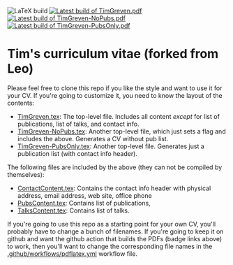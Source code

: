
![LaTeX build](../../workflows/LaTeX%20build/badge.svg)
[![Latest build of TimGreven.pdf](https://img.shields.io/badge/TimGreven.pdf-latest-orange.svg?style=flat)](../gh-action-result/pdflatex/TimGreven.pdf)
[![Latest build of TimGreven-NoPubs.pdf](https://img.shields.io/badge/TimGreven--NoPubs.pdf-latest-orange.svg?style=flat)](../gh-action-result/pdflatex/TimGreven-NoPubs.pdf)
[![Latest build of TimGreven-PubsOnly.pdf](https://img.shields.io/badge/TimGreven--PubsOnly.pdf-latest-orange.svg?style=flat)](../gh-action-result/pdflatex/TimGreven-PubsOnly.pdf)

# Tim's curriculum vitae (forked from Leo)

Please feel free to clone this repo if you like the style and want to use it for your CV.  If you're going to customize it, you need to know the layout of the contents:
- [TimGreven.tex](TimGreven.tex): The top-level file. Includes all content *except* for list of publications, list of talks, and contact info.
- [TimGreven-NoPubs.tex](TimGreven-NoPubs.tex): Another top-level file, which just sets a flag and includes the above. Generates a CV without pub list.
- [TimGreven-PubsOnly.tex](TimGreven-PubsOnly.tex): Another top-level file. Generates just a publication list (with contact info header).

The following files are included by the above (they can not be compiled by themselves):
- [ContactContent.tex](ContactContent.tex): Contains the contact info header with physical address, email address, web site, office phone
- [PubsContent.tex](PubsContent.tex): Contains list of publications, 
- [TalksContent.tex](TalksContent.tex): Contains list of talks.

If you're going to use this repo as a starting point for your own CV, you'll probably have to change a bunch of filenames.
If you're going to keep it on github and want the github action that builds the PDFs (badge links above) to work, then you'll want to change the corresponding file names in the [.github/workflows/pdflatex.yml](.github/workflows/pdflatex.yml) workflow file.
